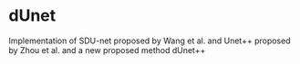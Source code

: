 # dUnet
Implementation of SDU-net proposed by Wang et al. and Unet++ proposed by Zhou et al. and a new proposed method dUnet++
